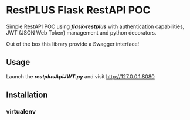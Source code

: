 # RestPLUS Flask RestAPI POC
Simple RestAPI POC using ***flask-restplus*** with authentication capabilities, JWT (JSON Web Token) management and python decorators.

Out of the box this library provide a Swagger interface!

## Usage
Launch the ***restplusApiJWT.py*** and visit http://127.0.0.1:8080

## Installation
### virtualenv
``` bash

```
